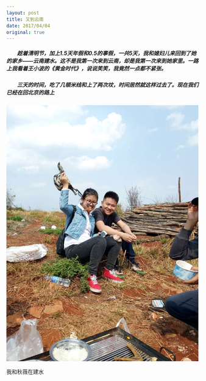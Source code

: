 ```yaml
---
layout: post
title: 又到云南
date: 2017/04/04
original: true
---
```


##### 　　趁着清明节，加上1.5天年假和0.5的事假，一共5天，我和媳妇儿来回到了她的家乡——云南建水。这不是我第一次来到云南，却是我第一次来到她家里。一路上我看着王小波的《黄金时代》，说说笑笑，我竟然一点都不紧张。
<!--more-->

##### 　　三天的时间，吃了几顿米线和上了两次坟，时间居然就这样过去了。现在我们已经在回北京的路上

![我和秋薇在建水](../../img/life/jianshui.jpeg)    <div class='img-note'>我和秋薇在建水</div>